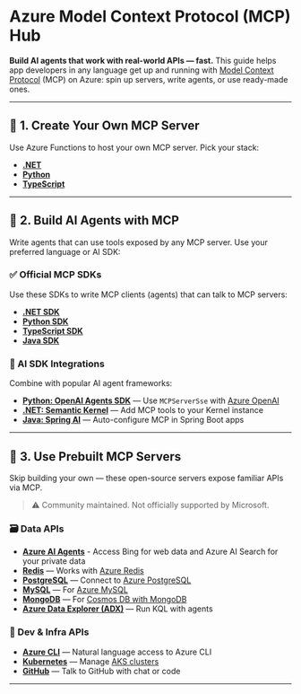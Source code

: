 # Azure Model Context Protocol (MCP) Hub

**Build AI agents that work with real-world APIs — fast.** This guide helps app developers in any language get up and running with [Model Context Protocol](https://modelcontextprotocol.io) (MCP) on Azure: spin up servers, write agents, or use ready-made ones.

---

## 🚀 1. Create Your Own MCP Server

Use Azure Functions to host your own MCP server. Pick your stack:

- **[.NET](https://github.com/Azure-Samples/remote-mcp-functions-dotnet)**
- **[Python](https://github.com/Azure-Samples/remote-mcp-functions-python)**
- **[TypeScript ](https://github.com/Azure-Samples/remote-mcp-functions-typescript)**

---

## 🧠 2. Build AI Agents with MCP

Write agents that can use tools exposed by any MCP server. Use your preferred language or AI SDK:

### ✅ Official MCP SDKs

Use these SDKs to write MCP clients (agents) that can talk to MCP servers:

- **[.NET SDK](https://github.com/modelcontextprotocol/csharp-sdk)**
- **[Python SDK](https://github.com/modelcontextprotocol/python-sdk)**
- **[TypeScript SDK](https://github.com/modelcontextprotocol/typescript-sdk)**
- **[Java SDK](https://github.com/modelcontextprotocol/java-sdk)**

### 🤖 AI SDK Integrations

Combine with popular AI agent frameworks:

- **[Python: OpenAI Agents SDK](https://openai.github.io/openai-agents-python/mcp/)** — Use `MCPServerSse` with [Azure OpenAI](https://github.com/Azure-Samples/azure-openai-keyless-python)
- **[.NET: Semantic Kernel](https://devblogs.microsoft.com/semantic-kernel/integrating-model-context-protocol-tools-with-semantic-kernel-a-step-by-step-guide/)** — Add MCP tools to your Kernel instance
- **[Java: Spring AI](https://docs.spring.io/spring-ai/reference/api/mcp/mcp-client-boot-starter-docs.html)** — Auto-configure MCP in Spring Boot apps

---

## 🧩 3. Use Prebuilt MCP Servers

Skip building your own — these open-source servers expose familiar APIs via MCP.

> ⚠️ Community maintained. Not officially supported by Microsoft.

### 🗃️ Data APIs

- **[Azure AI Agents](https://devblogs.microsoft.com/foundry/integrating-azure-ai-agents-mcp/)** - Access Bing for web data and Azure AI Search for your private data 
- **[Redis](https://github.com/modelcontextprotocol/servers/tree/main/src/redis)** — Works with [Azure Redis](https://learn.microsoft.com/en-us/azure/redis/quickstart-create-managed-redis)
- **[PostgreSQL](https://github.com/modelcontextprotocol/servers/tree/main/src/postgres)** — Connect to [Azure PostgreSQL](https://learn.microsoft.com/en-us/azure/postgresql/flexible-server/quickstart-create-server)
- **[MySQL](https://github.com/designcomputer/mysql_mcp_server)** — For [Azure MySQL](https://learn.microsoft.com/en-us/azure/mysql/flexible-server/quickstart-create-server-cli)
- **[MongoDB](https://github.com/kiliczsh/mcp-mongo-server)** — For [Cosmos DB with MongoDB](https://learn.microsoft.com/en-us/azure/cosmos-db/mongodb/vcore/quickstart-portal)
- **[Azure Data Explorer (ADX)](https://github.com/pab1it0/adx-mcp-server)** — Run KQL with agents

### 🔧 Dev & Infra APIs

- **[Azure CLI](https://github.com/jdubois/azure-cli-mcp)** — Natural language access to Azure CLI
- **[Kubernetes](https://github.com/Flux159/mcp-server-kubernetes)** — Manage [AKS clusters](https://learn.microsoft.com/en-us/azure/aks/learn/quick-kubernetes-deploy-azd)
- **[GitHub](https://github.com/github/github-mcp-server)** — Talk to GitHub with chat or code
---
